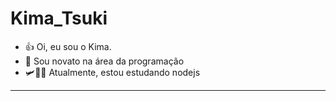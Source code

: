 # Kima_Tsuki

* 👍 Oi, eu sou o Kima.
* 👾 Sou novato na área da programação
* 🛩️🗼🗼 Atualmente, estou estudando nodejs
---
